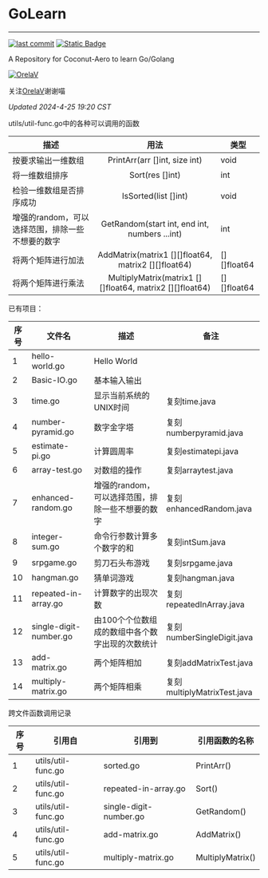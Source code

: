 # GoLearn

-----------------------------------------------------

[![last commit](https://img.shields.io/github/last-commit/Coconut-Aero/GoLearn)](https://github.com/Coconut-Aero/GoLearn/commits/master)
[![Static Badge](https://img.shields.io/badge/Coconut-Aero-blue)](https://github.com/Coconut-Aero)

A Repository for Coconut-Aero to learn Go/Golang

[![OrelaV](https://i2.hdslb.com/bfs/face/d812a48f1ca84d4f60a112dc31ba65546a787a76.jpg@240w_240h_1c_1s_!web-avatar-space-header.avif "@OrelaV")](https://space.bilibili.com/3546375738361934)

关注[OrelaV](https://space.bilibili.com/3546375738361934)谢谢喵

_Updated 2024-4-25 19:20 CST_

utils/util-func.go中的各种可以调用的函数

| 描述                          |                            用法                            | 类型          |
|-----------------------------|:--------------------------------------------------------:|-------------|
| 按要求输出一维数组                   |              PrintArr(arr []int, size int)               | void        |
| 将一维数组排序                     |                     Sort(res []int)                      | int         |
| 检验一维数组是否排序成功                |                   IsSorted(list []int)                   | void        |
| 增强的random，可以选择范围，排除一些不想要的数字 |      GetRandom(start int, end int, numbers ...int)       | int         |
| 将两个矩阵进行加法                   |   AddMatrix(matrix1 [][]float64, matrix2 [][]float64)    | [][]float64 |
| 将两个矩阵进行乘法                   | MultiplyMatrix(matrix1 [][]float64, matrix2 [][]float64) | [][]float64 |



已有项目：

| 序号 | 文件名                    | 描述                          | 备注                          |
|----|------------------------|-----------------------------|-----------------------------|
| 1  | hello-world.go         | Hello World                 |                             |
| 2  | Basic-IO.go            | 基本输入输出                      |                             |
| 3  | time.go                | 显示当前系统的UNIX时间               | 复刻time.java                 |
| 4  | number-pyramid.go      | 数字金字塔                       | 复刻numberpyramid.java        |
| 5  | estimate-pi.go         | 计算圆周率                       | 复刻estimatepi.java           |
| 6  | array-test.go          | 对数组的操作                      | 复刻arraytest.java            |
| 7  | enhanced-random.go     | 增强的random，可以选择范围，排除一些不想要的数字 | 复刻enhancedRandom.java       |
| 8  | integer-sum.go         | 命令行参数计算多个数字的和               | 复刻intSum.java               |
| 9  | srpgame.go             | 剪刀石头布游戏                     | 复刻srpgame.java              |
| 10 | hangman.go             | 猜单词游戏                       | 复刻hangman.java              |
| 11 | repeated-in-array.go   | 计算数字的出现次数                   | 复刻repeatedInArray.java      |
| 12 | single-digit-number.go | 由100个个位数组成的数组中各个数字出现的次数统计   | 复刻numberSingleDigit.java    |
| 13 | add-matrix.go          | 两个矩阵相加                      | 复刻addMatrixTest.java        |
| 14 | multiply-matrix.go     | 两个矩阵相乘                      | 复刻multiplyMatrixTest.java   |

跨文件函数调用记录

| 序号 | 引用自                 | 引用到                    | 引用函数的名称           |
|----|---------------------|------------------------|-------------------|
| 1  | utils/util-func.go  | sorted.go              | PrintArr()        |
| 2  | utils/util-func.go  | repeated-in-array.go   | Sort()            |
| 3  | utils/util-func.go  | single-digit-number.go | GetRandom()       |
| 4  | utils/util-func.go  | add-matrix.go          | AddMatrix()       |
| 5  | utils/util-func.go  | multiply-matrix.go     | MultiplyMatrix()  |